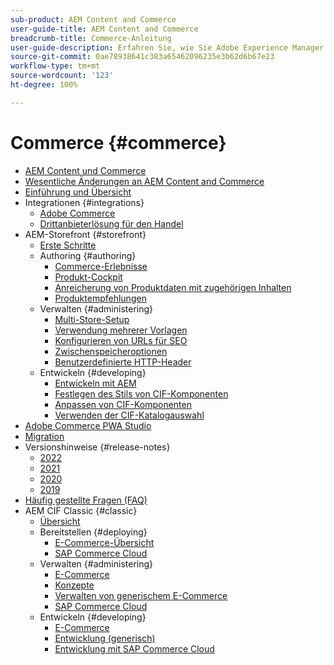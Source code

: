 ```yaml
---
sub-product: AEM Content and Commerce
user-guide-title: AEM Content and Commerce
breadcrumb-title: Commerce-Anleitung
user-guide-description: Erfahren Sie, wie Sie Adobe Experience Manager Content and Commerce verwenden und verwalten.
source-git-commit: 0ae78938641c383a65462096235e3b62d6b67e23
workflow-type: tm+mt
source-wordcount: '123'
ht-degree: 100%

---
```



# Commerce  {#commerce}

+ [AEM Content und Commerce](/help/commerce/home.md)
+ [Wesentliche Änderungen an AEM Content and Commerce](cif/changes.md)
+ [Einführung und Übersicht](cif/introduction.md)
+ Integrationen {#integrations}
   + [Adobe Commerce](cif/integrating/magento.md)
   + [Drittanbieterlösung für den Handel](cif/integrating/third-party.md)
+ AEM-Storefront {#storefront}
   + [Erste Schritte](cif/getting-started.md)
   + Authoring {#authoring}
      + [Commerce-Erlebnisse](cif/authoring/authoring-commerce-experiences.md)
      + [Produkt-Cockpit](cif/authoring/product-cockpit.md)
      + [Anreicherung von Produktdaten mit zugehörigen Inhalten](cif/authoring/enrich-product-associated-content.md)
      + [Produktempfehlungen](cif/authoring/product-recommendations.md)
   + Verwalten {#administering}
      + [Multi-Store-Setup](cif/configuring/multi-store-setup.md)
      + [Verwendung mehrerer Vorlagen](cif/configuring/multi-template-usage.md)
      + [Konfigurieren von URLs für SEO](cif/configuring/advanced-url-configuration.md)
      + [Zwischenspeicheroptionen](cif/configuring/caching.md)
      + [Benutzerdefinierte HTTP-Header](/help/commerce/cif/configuring/custom-http-headers.md)
   + Entwickeln {#developing}
      + [Entwickeln mit AEM](cif/develop.md)
      + [Festlegen des Stils von CIF-Komponenten](cif/customizing/style-cif-component.md)
      + [Anpassen von CIF-Komponenten](cif/customizing/customize-cif-components.md)
      + [Verwenden der CIF-Katalogauswahl](cif/customizing/use-cif-pickers.md)
+ [Adobe Commerce PWA Studio](cif/pwa-studio/getting-started.md)
+ [Migration](cif/migration.md)
+ Versionshinweise {#release-notes}
   + [2022](cif/release-notes/release-notes-2022.md)
   + [2021](cif/release-notes/release-notes-2021.md)
   + [2020](cif/release-notes/release-notes-2020.md)
   + [2019](cif/release-notes/release-notes-2019.md)
+ [Häufig gestellte Fragen (FAQ)](cif/faq.md)
+ AEM CIF Classic {#classic}
   + [Übersicht](/help/commerce/cif-classic/home.md)
   + Bereitstellen {#deploying}
      + [E-Commerce-Übersicht](/help/commerce/cif-classic/deploying/ecommerce.md)
      + [SAP Commerce Cloud](/help/commerce/cif-classic/deploying/sap-commerce-cloud.md)
   + Verwalten {#administering}
      + [E-Commerce](/help/commerce/cif-classic/administering/ecommerce.md)
      + [Konzepte](/help/commerce/cif-classic/administering/concepts.md)
      + [Verwalten von generischem E-Commerce](/help/commerce/cif-classic/administering/generic.md)
      + [SAP Commerce Cloud](/help/commerce/cif-classic/administering/sap-commerce-cloud.md)
   + Entwickeln {#developing}
      + [E-Commerce](/help/commerce/cif-classic/developing/ecommerce.md)
      + [Entwicklung (generisch)](/help/commerce/cif-classic/developing/generic.md)
      + [Entwicklung mit SAP Commerce Cloud](/help/commerce/cif-classic/developing/sap-commerce-cloud.md)
